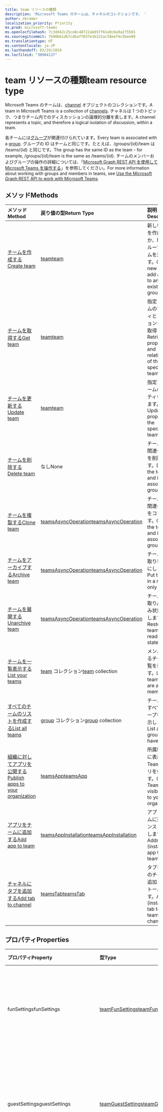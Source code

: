 ```yaml
---
title: team リソースの種類
description: 'Microsoft Teams のチームは、チャネルのコレクションです。 '
author: nkramer
localization_priority: Priority
ms.prod: microsoft-teams
ms.openlocfilehash: 7c3dd42c25ce8c48722ab857f61e0c6a9a275581
ms.sourcegitcommit: 7b98b61db7cdbaff037e1b222ac58eef4c5bee89
ms.translationtype: HT
ms.contentlocale: ja-JP
ms.lasthandoff: 03/29/2019
ms.locfileid: "30964137"
---
```

# <a name="team-resource-type"></a><span data-ttu-id="4151a-103">team リソースの種類</span><span class="sxs-lookup"><span data-stu-id="4151a-103">team resource type</span></span>



<span data-ttu-id="4151a-104">Microsoft Teams のチームは、[channel](channel.md) オブジェクトのコレクションです。</span><span class="sxs-lookup"><span data-stu-id="4151a-104">A team in Microsoft Teams is a collection of [channels](channel.md).</span></span> <span data-ttu-id="4151a-105">チャネルは 1 つのトピック、つまりチーム内でのディスカッションの論理的分離を表します。</span><span class="sxs-lookup"><span data-stu-id="4151a-105">A channel represents a topic, and therefore a logical isolation of discussion, within a team.</span></span>

<span data-ttu-id="4151a-106">各チームには[グループ](../resources/group.md)が関連付けられています。</span><span class="sxs-lookup"><span data-stu-id="4151a-106">Every team is associated with a [group](../resources/group.md).</span></span>
<span data-ttu-id="4151a-107">グループの ID はチームと同じです。たとえば、/groups/{id}/team は /teams/{id} と同じです。</span><span class="sxs-lookup"><span data-stu-id="4151a-107">The group has the same ID as the team - for example, /groups/{id}/team is the same as /teams/{id}.</span></span>
<span data-ttu-id="4151a-108">チームのメンバーおよびグループの操作の詳細については、「[Microsoft Graph REST API を使用して Microsoft Teams を操作する](teams-api-overview.md)」を参照してください。</span><span class="sxs-lookup"><span data-stu-id="4151a-108">For more information about working with groups and members in teams, see [Use the Microsoft Graph REST API to work with Microsoft Teams](teams-api-overview.md).</span></span>

## <a name="methods"></a><span data-ttu-id="4151a-109">メソッド</span><span class="sxs-lookup"><span data-stu-id="4151a-109">Methods</span></span>

| <span data-ttu-id="4151a-110">メソッド</span><span class="sxs-lookup"><span data-stu-id="4151a-110">Method</span></span>       | <span data-ttu-id="4151a-111">戻り値の型</span><span class="sxs-lookup"><span data-stu-id="4151a-111">Return Type</span></span>  |<span data-ttu-id="4151a-112">説明</span><span class="sxs-lookup"><span data-stu-id="4151a-112">Description</span></span>|
|:---------------|:--------|:----------|
|[<span data-ttu-id="4151a-113">チームを作成する</span><span class="sxs-lookup"><span data-stu-id="4151a-113">Create team</span></span>](../api/team-put-teams.md) | [<span data-ttu-id="4151a-114">team</span><span class="sxs-lookup"><span data-stu-id="4151a-114">team</span></span>](team.md) | <span data-ttu-id="4151a-115">新しいチームを作成するか、既存のグループにチームを追加します。</span><span class="sxs-lookup"><span data-stu-id="4151a-115">Create a new team, or add a team to an existing group.</span></span>|
|[<span data-ttu-id="4151a-116">チームを取得する</span><span class="sxs-lookup"><span data-stu-id="4151a-116">Get team</span></span>](../api/team-get.md) | [<span data-ttu-id="4151a-117">team</span><span class="sxs-lookup"><span data-stu-id="4151a-117">team</span></span>](team.md) | <span data-ttu-id="4151a-118">指定したチームのプロパティとリレーションシップを取得します。</span><span class="sxs-lookup"><span data-stu-id="4151a-118">Retrieve the properties and relationships of the specified team.</span></span>|
|[<span data-ttu-id="4151a-119">チームを更新する</span><span class="sxs-lookup"><span data-stu-id="4151a-119">Update team</span></span>](../api/team-update.md) | [<span data-ttu-id="4151a-120">team</span><span class="sxs-lookup"><span data-stu-id="4151a-120">team</span></span>](team.md) |<span data-ttu-id="4151a-121">指定されたチームのプロパティを更新します。</span><span class="sxs-lookup"><span data-stu-id="4151a-121">Update the properties of the specified team.</span></span> |
|[<span data-ttu-id="4151a-122">チームを削除する</span><span class="sxs-lookup"><span data-stu-id="4151a-122">Delete team</span></span>](/graph/api/group-delete?view=graph-rest-1.0) | <span data-ttu-id="4151a-123">なし</span><span class="sxs-lookup"><span data-stu-id="4151a-123">None</span></span> |<span data-ttu-id="4151a-124">チームとその関連グループを削除します。</span><span class="sxs-lookup"><span data-stu-id="4151a-124">Delete the team and its associated group.</span></span> |
|[<span data-ttu-id="4151a-125">チームを複製する</span><span class="sxs-lookup"><span data-stu-id="4151a-125">Clone team</span></span>](../api/team-clone.md) | [<span data-ttu-id="4151a-126">teamsAsyncOperation</span><span class="sxs-lookup"><span data-stu-id="4151a-126">teamsAsyncOperation</span></span>](../resources/teamsasyncoperation.md) |<span data-ttu-id="4151a-127">チームとその関連グループをコピーします。</span><span class="sxs-lookup"><span data-stu-id="4151a-127">Copy the team and its associated group.</span></span> |
|[<span data-ttu-id="4151a-128">チームをアーカイブする</span><span class="sxs-lookup"><span data-stu-id="4151a-128">Archive team</span></span>](../api/team-archive.md) | [<span data-ttu-id="4151a-129">teamsAsyncOperation</span><span class="sxs-lookup"><span data-stu-id="4151a-129">teamsAsyncOperation</span></span>](../resources/teamsasyncoperation.md) |<span data-ttu-id="4151a-130">チームを読み取り専用状態にします。</span><span class="sxs-lookup"><span data-stu-id="4151a-130">Put the team in a read-only state.</span></span> |
|[<span data-ttu-id="4151a-131">チームを展開する</span><span class="sxs-lookup"><span data-stu-id="4151a-131">Unarchive team</span></span>](../api/team-unarchive.md) | [<span data-ttu-id="4151a-132">teamsAsyncOperation</span><span class="sxs-lookup"><span data-stu-id="4151a-132">teamsAsyncOperation</span></span>](../resources/teamsasyncoperation.md) |<span data-ttu-id="4151a-133">チームを読み取り/書き込み状態に復元します。</span><span class="sxs-lookup"><span data-stu-id="4151a-133">Restore the team to a read-write state.</span></span> |
|[<span data-ttu-id="4151a-134">チームを一覧表示する</span><span class="sxs-lookup"><span data-stu-id="4151a-134">List your teams</span></span>](../api/user-list-joinedteams.md) | <span data-ttu-id="4151a-135">[team](team.md) コレクション</span><span class="sxs-lookup"><span data-stu-id="4151a-135">[team](team.md) collection</span></span> | <span data-ttu-id="4151a-136">メンバーであるチームの一覧を表示します。</span><span class="sxs-lookup"><span data-stu-id="4151a-136">List the teams you are a member of.</span></span> |
|[<span data-ttu-id="4151a-137">すべてのチームのリストを作成する</span><span class="sxs-lookup"><span data-stu-id="4151a-137">List all teams</span></span>](/graph/teams-list-all-teams) | <span data-ttu-id="4151a-138">[group](group.md) コレクション</span><span class="sxs-lookup"><span data-stu-id="4151a-138">[group](group.md) collection</span></span> | <span data-ttu-id="4151a-139">チームを持つすべてのグループを一覧表示します。</span><span class="sxs-lookup"><span data-stu-id="4151a-139">List all groups that have teams.</span></span> |
|[<span data-ttu-id="4151a-140">組織に対してアプリを公開する</span><span class="sxs-lookup"><span data-stu-id="4151a-140">Publish apps to your organization</span></span>](../resources/teamsapp.md)| [<span data-ttu-id="4151a-141">teamsApp</span><span class="sxs-lookup"><span data-stu-id="4151a-141">teamsApp</span></span>](../resources/teamsapp.md) | <span data-ttu-id="4151a-142">所属組織のみに表示する Teams アプリを作成します。</span><span class="sxs-lookup"><span data-stu-id="4151a-142">Create Teams apps visible only to your organization.</span></span> |
|[<span data-ttu-id="4151a-143">アプリをチームに追加する</span><span class="sxs-lookup"><span data-stu-id="4151a-143">Add app to team</span></span>](../api/teamsappinstallation-add.md) | [<span data-ttu-id="4151a-144">teamsAppInstallation</span><span class="sxs-lookup"><span data-stu-id="4151a-144">teamsAppInstallation</span></span>](teamsappinstallation.md) | <span data-ttu-id="4151a-145">アプリをチームに追加 (インストール) します。</span><span class="sxs-lookup"><span data-stu-id="4151a-145">Adds (installs) an app to a team.</span></span>|
|[<span data-ttu-id="4151a-146">チャネルにタブを追加する</span><span class="sxs-lookup"><span data-stu-id="4151a-146">Add tab to channel</span></span>](../api/teamstab-add.md) | [<span data-ttu-id="4151a-147">teamsTab</span><span class="sxs-lookup"><span data-stu-id="4151a-147">teamsTab</span></span>](../resources/teamstab.md) | <span data-ttu-id="4151a-148">タブをチームのチャネルに追加 (インストール) します。</span><span class="sxs-lookup"><span data-stu-id="4151a-148">Adds (installs) a tab to a team's channel.</span></span>|

## <a name="properties"></a><span data-ttu-id="4151a-149">プロパティ</span><span class="sxs-lookup"><span data-stu-id="4151a-149">Properties</span></span>

| <span data-ttu-id="4151a-150">プロパティ</span><span class="sxs-lookup"><span data-stu-id="4151a-150">Property</span></span> | <span data-ttu-id="4151a-151">型</span><span class="sxs-lookup"><span data-stu-id="4151a-151">Type</span></span>   | <span data-ttu-id="4151a-152">説明</span><span class="sxs-lookup"><span data-stu-id="4151a-152">Description</span></span> |
|:---------------|:--------|:----------|
|<span data-ttu-id="4151a-153">funSettings</span><span class="sxs-lookup"><span data-stu-id="4151a-153">funSettings</span></span>|[<span data-ttu-id="4151a-154">teamFunSettings</span><span class="sxs-lookup"><span data-stu-id="4151a-154">teamFunSettings</span></span>](teamfunsettings.md) |<span data-ttu-id="4151a-155">チームでの Giphy、ミーム、およびステッカーの使用を構成する設定。</span><span class="sxs-lookup"><span data-stu-id="4151a-155">Settings to configure use of Giphy, memes, and stickers in the team.</span></span>|
|<span data-ttu-id="4151a-156">guestSettings</span><span class="sxs-lookup"><span data-stu-id="4151a-156">guestSettings</span></span>|[<span data-ttu-id="4151a-157">teamGuestSettings</span><span class="sxs-lookup"><span data-stu-id="4151a-157">teamGuestSettings</span></span>](teamguestsettings.md) |<span data-ttu-id="4151a-158">ゲストがチームでチャネルを作成、更新、削除できるかどうかを構成する設定。</span><span class="sxs-lookup"><span data-stu-id="4151a-158">Settings to configure whether guests can create, update, or delete channels in the team.</span></span>|
|<span data-ttu-id="4151a-159">InternalId</span><span class="sxs-lookup"><span data-stu-id="4151a-159">internalId</span></span> | <span data-ttu-id="4151a-160">string</span><span class="sxs-lookup"><span data-stu-id="4151a-160">string</span></span> | <span data-ttu-id="4151a-161">監査ログまたは [Office 365 マネージメント アクティビティ API](https://docs.microsoft.com/ja-JP/office/office-365-management-api/office-365-management-activity-api-reference) など、いくつかの場所で使用されているチームの一意の ID。</span><span class="sxs-lookup"><span data-stu-id="4151a-161">A unique ID for the team that has been used in a few places such as the audit log/[Office 365 Management Activity API](https://docs.microsoft.com/ja-JP/office/office-365-management-api/office-365-management-activity-api-reference).</span></span> |
|<span data-ttu-id="4151a-162">isArchived</span><span class="sxs-lookup"><span data-stu-id="4151a-162">isArchived</span></span>|<span data-ttu-id="4151a-163">Boolean</span><span class="sxs-lookup"><span data-stu-id="4151a-163">Boolean</span></span>|<span data-ttu-id="4151a-164">このチームが読み取り専用モードかどうか。</span><span class="sxs-lookup"><span data-stu-id="4151a-164">Whether this team is in read-only mode.</span></span> |
|<span data-ttu-id="4151a-165">memberSettings</span><span class="sxs-lookup"><span data-stu-id="4151a-165">memberSettings</span></span>|[<span data-ttu-id="4151a-166">teamMemberSettings</span><span class="sxs-lookup"><span data-stu-id="4151a-166">teamMemberSettings</span></span>](teammembersettings.md) |<span data-ttu-id="4151a-167">メンバーが特定のアクション (チャネルの作成、ボットの追加など) をチーム内で実行できるかどうかを構成する設定。</span><span class="sxs-lookup"><span data-stu-id="4151a-167">Settings to configure whether members can perform certain actions, for example, create channels and add bots, in the team.</span></span>|
|<span data-ttu-id="4151a-168">messagingSettings</span><span class="sxs-lookup"><span data-stu-id="4151a-168">messagingSettings</span></span>|[<span data-ttu-id="4151a-169">teamMessagingSettings</span><span class="sxs-lookup"><span data-stu-id="4151a-169">teamMessagingSettings</span></span>](teammessagingsettings.md) |<span data-ttu-id="4151a-170">チームでメッセージとメンションを構成する設定。</span><span class="sxs-lookup"><span data-stu-id="4151a-170">Settings to configure messaging and mentions in the team.</span></span>|
|<span data-ttu-id="4151a-171">webUrl</span><span class="sxs-lookup"><span data-stu-id="4151a-171">webUrl</span></span>|<span data-ttu-id="4151a-172">string (読み取り専用)</span><span class="sxs-lookup"><span data-stu-id="4151a-172">string (readonly)</span></span> | <span data-ttu-id="4151a-173">Microsoft Teams クライアントのチームに移動するハイパーリンク。</span><span class="sxs-lookup"><span data-stu-id="4151a-173">A hyperlink that will go to the team in the Microsoft Teams client.</span></span> <span data-ttu-id="4151a-174">これは、Microsoft Teams クライアントでチームを右クリックし、**[Get link to team]** を選択すると作成される URL です。</span><span class="sxs-lookup"><span data-stu-id="4151a-174">This is the URL that you get when you right-click a team in the Microsoft Teams client and select **Get link to team**.</span></span> <span data-ttu-id="4151a-175">この URL は不透明 blob として扱われる必要があり、また解析されません。</span><span class="sxs-lookup"><span data-stu-id="4151a-175">This URL should be treated as an opaque blob, and not parsed.</span></span> |

## <a name="relationships"></a><span data-ttu-id="4151a-176">リレーションシップ</span><span class="sxs-lookup"><span data-stu-id="4151a-176">Relationships</span></span>

| <span data-ttu-id="4151a-177">リレーションシップ</span><span class="sxs-lookup"><span data-stu-id="4151a-177">Relationship</span></span> | <span data-ttu-id="4151a-178">型</span><span class="sxs-lookup"><span data-stu-id="4151a-178">Type</span></span>   | <span data-ttu-id="4151a-179">説明</span><span class="sxs-lookup"><span data-stu-id="4151a-179">Description</span></span> |
|:---------------|:--------|:----------|
|<span data-ttu-id="4151a-180">channels</span><span class="sxs-lookup"><span data-stu-id="4151a-180">channels</span></span>|<span data-ttu-id="4151a-181">[channel](channel.md) コレクション</span><span class="sxs-lookup"><span data-stu-id="4151a-181">[channel](channel.md) collection</span></span>|<span data-ttu-id="4151a-182">チームに関連付けられているチャネルとメッセージのコレクション。</span><span class="sxs-lookup"><span data-stu-id="4151a-182">The collection of channels & messages associated with the team.</span></span>|
|<span data-ttu-id="4151a-183">installedApps</span><span class="sxs-lookup"><span data-stu-id="4151a-183">installedApps</span></span>|<span data-ttu-id="4151a-184">[teamsAppInstallation](teamsappinstallation.md) コレクション</span><span class="sxs-lookup"><span data-stu-id="4151a-184">[teamsAppInstallation](teamsappinstallation.md) collection</span></span>|<span data-ttu-id="4151a-185">このチームにインストールされているアプリ。</span><span class="sxs-lookup"><span data-stu-id="4151a-185">The apps installed in this team.</span></span>|

## <a name="json-representation"></a><span data-ttu-id="4151a-186">JSON 表記</span><span class="sxs-lookup"><span data-stu-id="4151a-186">JSON representation</span></span>

<span data-ttu-id="4151a-187">リソースの JSON 表記を次に示します。</span><span class="sxs-lookup"><span data-stu-id="4151a-187">The following is a JSON representation of the resource.</span></span>

<!-- {
  "blockType": "resource",
  "@odata.type": "microsoft.graph.team",
  "baseType": "microsoft.graph.entity"
}-->

```json
{  
  "guestSettings": {"@odata.type": "microsoft.graph.teamGuestSettings"},
  "memberSettings": {"@odata.type": "microsoft.graph.teamMemberSettings"},
  "messagingSettings": {"@odata.type": "microsoft.graph.teamMessagingSettings"},
  "funSettings": {"@odata.type": "microsoft.graph.teamFunSettings"},
  "internalId": "19:...big.number...@thread.skype",
  "isArchived": false,
  "webUrl": "https://...longUrl..."
}

```

<!-- uuid: 8fcb5dbc-d5aa-4681-8e31-b001d5168d79
2015-10-25 14:57:30 UTC -->
<!-- {
  "type": "#page.annotation",
  "description": "team resource",
  "keywords": "",
  "section": "documentation",
  "tocPath": ""
}-->

## <a name="see-also"></a><span data-ttu-id="4151a-188">関連項目</span><span class="sxs-lookup"><span data-stu-id="4151a-188">See Also</span></span>
- [<span data-ttu-id="4151a-189">チームを使用してグループを作成する</span><span class="sxs-lookup"><span data-stu-id="4151a-189">Creating a group with a team</span></span>](/graph/teams-create-group-and-team)
- [<span data-ttu-id="4151a-190">Teams API を使用する</span><span class="sxs-lookup"><span data-stu-id="4151a-190">Using Teams APIs</span></span>](teams-api-overview.md)

